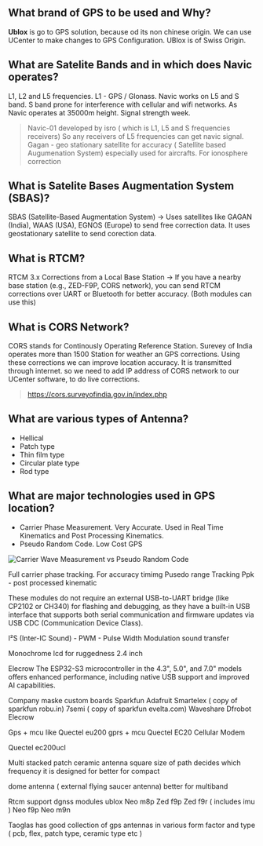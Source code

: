 ## What brand of GPS to be used and Why?
**Ublox** is go to GPS solution, because od its non chinese origin. We can use UCenter to make changes to GPS Configuration. UBlox is of Swiss Origin.

## What are Satelite Bands and in which does Navic operates?
L1, L2 and L5 frequencies. L1 - GPS / Glonass. Navic works on L5 and S band. S band prone for interference with cellular and wifi networks. As Navic operates at 35000m height. Signal strength week.
> Navic-01 developed by isro ( which is L1, L5 and S frequencies receivers)
So any receivers of L5 frequencies can get navic signal.
> Gagan - geo stationary satellite for accuracy ( Satellite based Augumenation System) especially used for aircrafts. For ionosphere correction 

## What is Satelite Bases Augmentation System (SBAS)?
SBAS (Satellite-Based Augmentation System) → Uses satellites like GAGAN (India), WAAS (USA), EGNOS (Europe) to send free correction data. It uses geostationary satellite to send corection data.

## What is RTCM?
RTCM 3.x Corrections from a Local Base Station → If you have a nearby base station (e.g., ZED-F9P, CORS network), you can send RTCM corrections over UART or Bluetooth for better accuracy. (Both modules can use this)

## What is CORS Network?
CORS stands for Continously Operating Reference Station. Surevey of India operates more than 1500 Station for weather an GPS corrections. Using these corrections we can improve location accuracy. It is transmitted through internet. so we need to add IP address of CORS network to our UCenter software, to do live corrections.
> https://cors.surveyofindia.gov.in/index.php

## What are various types of Antenna?
- Hellical
- Patch type
- Thin film type
- Circular plate type
- Rod type

## What are major technologies used in GPS location?
- Carrier Phase Measurement. Very Accurate. Used in Real Time Kinematics and Post Processing Kinematics.
- Pseudo Random Code. Low Cost GPS

![Carrier Wave Measurement vs Pseudo Random Code](fedcba499/notes/assets/images/gps_wave.png)

Full carrier phase tracking. For accuracy timimg
Pusedo range Tracking 
Ppk - post processed kinematic 


These modules do not require an external USB-to-UART bridge (like CP2102 or CH340) for flashing and debugging, as they have a built-in USB interface that supports both serial communication and firmware updates via USB CDC (Communication Device Class).


I²S (Inter-IC Sound) - PWM - Pulse Width Modulation sound transfer 

Monochrome lcd for ruggedness 2.4 inch

Elecrow 
The ESP32-S3 microcontroller in the 4.3", 5.0", and 7.0" models offers enhanced performance, including native USB support and improved AI capabilities.

Company maske custom boards 
Sparkfun 
Adafruit
Smartelex ( copy of sparkfun robu.in)
7semi ( copy of sparkfun evelta.com)
Waveshare
Dfrobot
Elecrow

Gps + mcu like Quectel eu200 gprs + mcu
Quectel EC20 Cellular Modem


Quectel ec200ucl

Multi stacked patch ceramic antenna
square size of path decides which frequency it is designed for
better for compact

dome antenna ( external flying saucer antenna)
better for multiband

Rtcm support dgnss modules ublox
Neo m8p
Zed f9p
Zed f9r ( includes imu )
Neo f9p
Neo m9n

Taoglas has good collection of gps antennas in various form factor and type ( pcb, flex, patch type, ceramic type etc )















